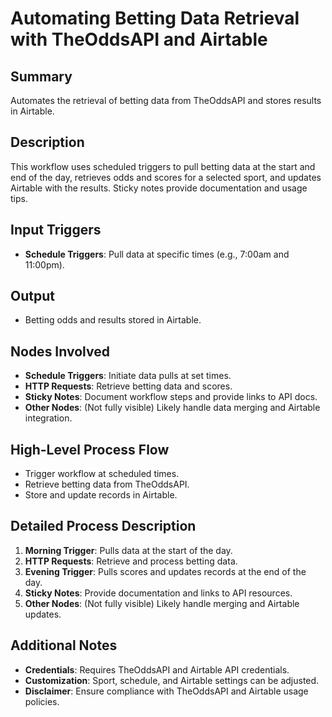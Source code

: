# Automating Betting Data Retrieval with TheOddsAPI and Airtable

## Summary
Automates the retrieval of betting data from TheOddsAPI and stores results in Airtable.

## Description
This workflow uses scheduled triggers to pull betting data at the start and end of the day, retrieves odds and scores for a selected sport, and updates Airtable with the results. Sticky notes provide documentation and usage tips.

## Input Triggers
- **Schedule Triggers**: Pull data at specific times (e.g., 7:00am and 11:00pm).

## Output
- Betting odds and results stored in Airtable.

## Nodes Involved
- **Schedule Triggers**: Initiate data pulls at set times.
- **HTTP Requests**: Retrieve betting data and scores.
- **Sticky Notes**: Document workflow steps and provide links to API docs.
- **Other Nodes**: (Not fully visible) Likely handle data merging and Airtable integration.

## High-Level Process Flow
- Trigger workflow at scheduled times.
- Retrieve betting data from TheOddsAPI.
- Store and update records in Airtable.

## Detailed Process Description
1. **Morning Trigger**: Pulls data at the start of the day.
2. **HTTP Requests**: Retrieve and process betting data.
3. **Evening Trigger**: Pulls scores and updates records at the end of the day.
4. **Sticky Notes**: Provide documentation and links to API resources.
5. **Other Nodes**: (Not fully visible) Likely handle merging and Airtable updates.

## Additional Notes
- **Credentials**: Requires TheOddsAPI and Airtable API credentials.
- **Customization**: Sport, schedule, and Airtable settings can be adjusted.
- **Disclaimer**: Ensure compliance with TheOddsAPI and Airtable usage policies.
